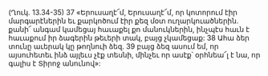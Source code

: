(Ղուկ. 13.34-35)
37 «Երուսաղէ՜մ, Երուսաղէ՜մ, որ կոտորում էիր մարգարէներին եւ քարկոծում էիր քեզ մօտ ուղարկուածներին. քանի՜ անգամ կամեցայ հաւաքել քո մանուկներին, ինչպէս հաւն է հաւաքում իր ձագերին թեւերի տակ, բայց չկամեցաք: 38 Ահա ձեր տունը աւերակ կը թողնուի ձեզ. 39 բայց ձեզ ասում եմ, որ այսուհետեւ ինձ այլեւս չէք տեսնի, մինչեւ որ ասէք՝ օրհնեա՜լ է նա, որ գալիս է Տիրոջ անունով»:
